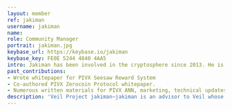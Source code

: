 ```yaml
---
layout: member
ref: jakiman
username: jakiman
name:
role: Community Manager
portrait: jakiman.jpg
keybase_url: https://keybase.io/jakiman
keybase_key: FE0E 5244 4840 4AA5
intro: Jakiman has been involved in the cryptosphere since 2013. He is one of those rare and lucky miners who got in early enough to say he is a miner that became an investor. Jakiman is an optimistic and knowledgeable member of the Veil team.
past_contributions:
- Wrote whitepaper for PIVX Seesaw Reward System
- Co-authored PIVX Zerocoin Protocol whitepaper.
- Numerous written materials for PIVX ANN, marketing, technical updates, announcements, social media etc.
description: 'Veil Project jakiman—jakiman is an advisor to Veil whose history in crypto has seen him utilise his knowledge for documentation, business development, and public engagement. Read more here.'
---
```

